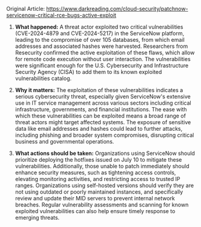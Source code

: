 Original Article: https://www.darkreading.com/cloud-security/patchnow-servicenow-critical-rce-bugs-active-exploit

1) **What happened:** A threat actor exploited two critical vulnerabilities (CVE-2024-4879 and CVE-2024-5217) in the ServiceNow platform, leading to the compromise of over 105 databases, from which email addresses and associated hashes were harvested. Researchers from Resecurity confirmed the active exploitation of these flaws, which allow for remote code execution without user interaction. The vulnerabilities were significant enough for the U.S. Cybersecurity and Infrastructure Security Agency (CISA) to add them to its known exploited vulnerabilities catalog.

2) **Why it matters:** The exploitation of these vulnerabilities indicates a serious cybersecurity threat, especially given ServiceNow's extensive use in IT service management across various sectors including critical infrastructure, governments, and financial institutions. The ease with which these vulnerabilities can be exploited means a broad range of threat actors might target affected systems. The exposure of sensitive data like email addresses and hashes could lead to further attacks, including phishing and broader system compromises, disrupting critical business and governmental operations.

3) **What actions should be taken:** Organizations using ServiceNow should prioritize deploying the hotfixes issued on July 10 to mitigate these vulnerabilities. Additionally, those unable to patch immediately should enhance security measures, such as tightening access controls, elevating monitoring activities, and restricting access to trusted IP ranges. Organizations using self-hosted versions should verify they are not using outdated or poorly maintained instances, and specifically review and update their MID servers to prevent internal network breaches. Regular vulnerability assessments and scanning for known exploited vulnerabilities can also help ensure timely response to emerging threats.